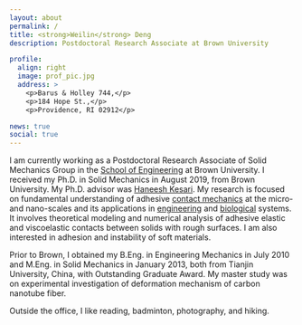 ```yaml
---
layout: about
permalink: /
title: <strong>Weilin</strong> Deng
description: Postdoctoral Research Associate at Brown University

profile:
  align: right
  image: prof_pic.jpg
  address: >
    <p>Barus & Holley 744,</p>
    <p>184 Hope St.,</p>
    <p>Providence, RI 02912</p>

news: true
social: true
---
```


I am currently working as a Postdoctoral Research Associate
of Solid Mechanics Group
in the [School of Engineering](https://www.brown.edu/academics/engineering)
at Brown University.
I received my Ph.D. in Solid Mechanics in August 2019, from Brown University.
My Ph.D. advisor was [Haneesh Kesari](https://vivo.brown.edu/display/hkesari).
My research is focused on fundamental understanding of adhesive [contact mechanics](https://en.wikipedia.org/wiki/Contact_mechanics) at the micro- and nano-scales and its applications in [engineering](https://en.wikipedia.org/wiki/Atomic_force_microscopy) and [biological](https://en.wikipedia.org/wiki/Synthetic_setae) systems.
It involves theoretical modeling and numerical analysis of adhesive elastic and viscoelastic contacts between solids with rough surfaces.
I am also interested in adhesion and instability of soft materials.


Prior to Brown, I obtained my B.Eng. in Engineering Mechanics in July 2010
and M.Eng. in Solid Mechanics in January 2013, both from Tianjin University, China,
with Outstanding Graduate Award. 
My master study was on experimental investigation of deformation mechanism of carbon nanotube fiber.

Outside the office, I like reading, badminton, photography, and hiking.
